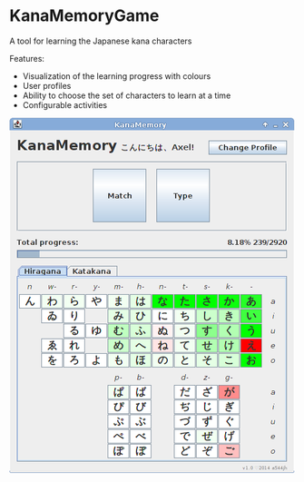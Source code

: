 KanaMemoryGame
==============

A tool for learning the Japanese kana characters

Features:
* Visualization of the learning progress with colours
* User profiles
* Ability to choose the set of characters to learn at a time
* Configurable activities

![sreenshot](doc/screenshot.png)
